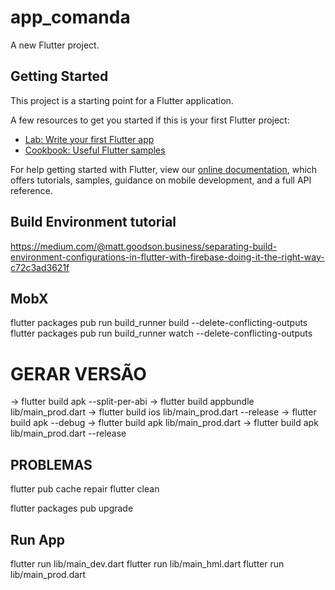 # app_comanda

A new Flutter project.

## Getting Started

This project is a starting point for a Flutter application.

A few resources to get you started if this is your first Flutter project:

- [Lab: Write your first Flutter app](https://flutter.dev/docs/get-started/codelab)
- [Cookbook: Useful Flutter samples](https://flutter.dev/docs/cookbook)

For help getting started with Flutter, view our
[online documentation](https://flutter.dev/docs), which offers tutorials,
samples, guidance on mobile development, and a full API reference.

## Build Environment tutorial

<https://medium.com/@matt.goodson.business/separating-build-environment-configurations-in-flutter-with-firebase-doing-it-the-right-way-c72c3ad3621f>

## MobX

flutter packages pub run build_runner build --delete-conflicting-outputs
flutter packages pub run build_runner watch --delete-conflicting-outputs

# GERAR VERSÃO

-> flutter build apk --split-per-abi
-> flutter build appbundle lib/main_prod.dart
-> flutter build ios lib/main_prod.dart --release
-> flutter build apk --debug
-> flutter build apk lib/main_prod.dart
-> flutter build apk lib/main_prod.dart --release

## PROBLEMAS

flutter pub cache repair
flutter clean

flutter packages pub upgrade

## Run App

flutter run lib/main_dev.dart
flutter run lib/main_hml.dart
flutter run lib/main_prod.dart